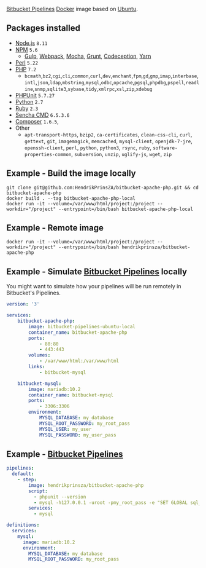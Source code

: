 [Bitbucket Pipelines](https://bitbucket.org/product/features/pipelines) [Docker](https://www.docker.com/) image based on [Ubuntu](https://hub.docker.com/_/ubuntu/).

## Packages installed
- [Node.js](https://nodejs.org/) `8.11`
- [NPM](https://www.npmjs.com/) `5.6`
  - [Gulp](http://gulpjs.com/), [Webpack](https://webpack.github.io/), [Mocha](https://mochajs.org/), [Grunt](http://gruntjs.com/), [Codeception](https://codeception.com/), [Yarn](https://yarnpkg.com/)
- [Perl](https://www.perl.org/) `5.22`
- [PHP](http://www.php.net/) `7.2`
  - `bcmath`,`bz2`,`cgi`,`cli`,`common`,`curl`,`dev`,`enchant`,`fpm`,`gd`,`gmp`,`imap`,`interbase`,`intl`,`json`,`ldap`,`mbstring`,`mysql`,`odbc`,`opcache`,`pgsql`,`phpdbg`,`pspell`,`readline`,`snmp`,`sqlite3`,`sybase`,`tidy`,`xmlrpc`,`xsl`,`zip`,`xdebug`
- [PHPUnit](https://phpunit.de/) `5.7.27`
- [Python](https://www.python.org/) `2.7`
- [Ruby](https://www.ruby-lang.org/) `2.3`
- [Sencha CMD](http://docs.sencha.com/cmd/) `6.5.3.6`
- [Composer](https://getcomposer.org/) `1.6.5`,
- Other
  - `apt-transport-https`, `bzip2`, `ca-certificates`, `clean-css-cli`, `curl`, `gettext`, `git`, `imagemagick`, `memcached`, `mysql-client`, `openjdk-7-jre`, `openssh-client`, `perl`, `python`, `python3`, `rsync`, `ruby`, `software-properties-common`, `subversion`, `unzip`, `uglify-js`, `wget`, `zip`

## Example - Build the image locally
```SHELL
git clone git@github.com:HendrikPrinsZA/bitbucket-apache-php.git && cd bitbucket-apache-php
docker build . --tag bitbucket-apache-php-local
docker run -it --volume=/var/www/html/project:/project --workdir="/project" --entrypoint=/bin/bash bitbucket-apache-php-local
```

## Example - Remote image
```SHELL
docker run -it --volume=/var/www/html/project:/project --workdir="/project" --entrypoint=/bin/bash hendrikprinsza/bitbucket-apache-php
```

## Example - Simulate [Bitbucket Pipelines](https://bitbucket.org/product/features/pipelines) locally
You might want to simulate how your pipelines will be run remotely in Bitbucket's Pipelines.
```YAML
version: '3'

services:
    bitbucket-apache-php:
        image: bitbucket-pipelines-ubuntu-local
        container_name: bitbucket-apache-php
        ports:
            - 80:80
            - 443:443
        volumes:
            - /var/www/html:/var/www/html
        links:
            - bitbucket-mysql

    bitbucket-mysql:
        image: mariadb:10.2
        container_name: bitbucket-mysql
        ports:
            - 3306:3306
        environment:
            MYSQL_DATABASE: my_database
            MYSQL_ROOT_PASSWORD: my_root_pass
            MYSQL_USER: my_user
            MYSQL_PASSWORD: my_user_pass
```

## Example - [Bitbucket Pipelines](https://bitbucket.org/product/features/pipelines)
```YAML
pipelines:
  default:
    - step:
        image: hendrikprinsza/bitbucket-apache-php
        script:
          - phpunit --version
          - mysql -h127.0.0.1 -uroot -pmy_root_pass -e "SET GLOBAL sql_mode = 'NO_ENGINE_SUBSTITUTION';"
        services:
          - mysql

definitions:
  services:
    mysql:
      image: mariadb:10.2
      environment:
        MYSQL_DATABASE: my_database
        MYSQL_ROOT_PASSWORD: my_root_pass
```
